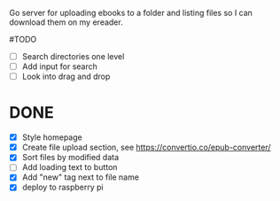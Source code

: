 Go server for uploading ebooks to a folder and listing files so I can download them on my ereader.

#TODO

- [ ] Search directories one level
- [ ] Add input for search
- [ ] Look into drag and drop

# DONE

- [x] Style homepage
- [x] Create file upload section, see https://convertio.co/epub-converter/
- [x] Sort files by modified data
- [ ] Add loading text to button
- [x] Add "new" tag next to file name
- [x] deploy to raspberry pi
